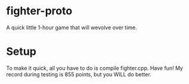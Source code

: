 # fighter-proto
A quick little 1-hour game that will wevolve over time.
# Setup
To make it quick, all you have to do is compile fighter.cpp.
Have fun!
My record during testing is 855 points, but you WILL do better.
